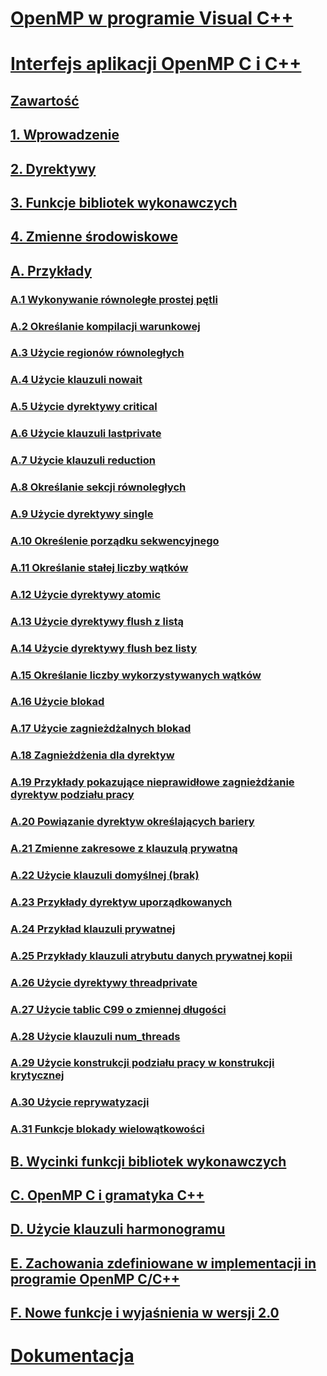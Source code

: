 # [OpenMP w programie Visual C++](openmp-in-visual-cpp.md)
# [Interfejs aplikacji OpenMP C i C++](openmp-c-and-cpp-application-program-interface.md)
## [Zawartość](contents.md)
## [1. Wprowadzenie](1-introduction.md)
## [2. Dyrektywy](2-directives.md)
## [3. Funkcje bibliotek wykonawczych](3-run-time-library-functions.md)
## [4. Zmienne środowiskowe](4-environment-variables.md)
## [A. Przykłady](a-examples.md)
### [A.1   Wykonywanie równoległe prostej pętli](a-1-executing-a-simple-loop-in-parallel.md)
### [A.2   Określanie kompilacji warunkowej](a-2-specifying-conditional-compilation.md)
### [A.3   Użycie regionów równoległych](a-3-using-parallel-regions.md)
### [A.4   Użycie klauzuli nowait](a-4-using-the-nowait-clause.md)
### [A.5   Użycie dyrektywy critical](a-5-using-the-critical-directive.md)
### [A.6   Użycie klauzuli lastprivate](a-6-using-the-lastprivate-clause.md)
### [A.7   Użycie klauzuli reduction](a-7-using-the-reduction-clause.md)
### [A.8   Określanie sekcji równoległych](a-8-specifying-parallel-sections.md)
### [A.9   Użycie dyrektywy single](a-9-using-single-directives.md)
### [A.10   Określenie porządku sekwencyjnego](a-10-specifying-sequential-ordering.md)
### [A.11   Określanie stałej liczby wątków](a-11-specifying-a-fixed-number-of-threads.md)
### [A.12   Użycie dyrektywy atomic](a-12-using-the-atomic-directive.md)
### [A.13   Użycie dyrektywy flush z listą](a-13-using-the-flush-directive-with-a-list.md)
### [A.14   Użycie dyrektywy flush bez listy](a-14-using-the-flush-directive-without-a-list.md)
### [A.15   Określanie liczby wykorzystywanych wątków](a-15-determining-the-number-of-threads-used.md)
### [A.16   Użycie blokad](a-16-using-locks.md)
### [A.17   Użycie zagnieżdżalnych blokad](a-17-using-nestable-locks.md)
### [A.18   Zagnieżdżenia dla dyrektyw](a-18-nested-for-directives.md)
### [A.19   Przykłady pokazujące nieprawidłowe zagnieżdżanie dyrektyw podziału pracy](a-19-examples-showing-incorrect-nesting-of-work-sharing-directives.md)
### [A.20   Powiązanie dyrektyw określających bariery](a-20-binding-of-barrier-directives.md)
### [A.21   Zmienne zakresowe z klauzulą prywatną](a-21-scoping-variables-with-the-private-clause.md)
### [A.22   Użycie klauzuli domyślnej (brak)](a-22-using-the-default-none-clause.md)
### [A.23   Przykłady dyrektyw uporządkowanych](a-23-examples-of-the-ordered-directive.md)
### [A.24   Przykład klauzuli prywatnej](a-24-example-of-the-private-clause.md)
### [A.25   Przykłady klauzuli atrybutu danych prywatnej kopii](a-25-examples-of-the-copyprivate-data-attribute-clause.md)
### [A.26   Użycie dyrektywy threadprivate](a-26-using-the-threadprivate-directive.md)
### [A.27   Użycie tablic C99 o zmiennej długości](a-27-use-of-c99-variable-length-arrays.md)
### [A.28   Użycie klauzuli num_threads](a-28-use-of-num-threads-clause.md)
### [A.29   Użycie konstrukcji podziału pracy w konstrukcji krytycznej](a-29-use-of-work-sharing-constructs-inside-a-critical-construct.md)
### [A.30   Użycie reprywatyzacji](a-30-use-of-reprivatization.md)
### [A.31   Funkcje blokady wielowątkowości](a-31-thread-safe-lock-functions.md)
## [B. Wycinki funkcji bibliotek wykonawczych](b-stubs-for-run-time-library-functions.md)
## [C. OpenMP C i gramatyka C++](c-openmp-c-and-cpp-grammar.md)
## [D. Użycie klauzuli harmonogramu](d-using-the-schedule-clause.md)
## [E. Zachowania zdefiniowane w implementacji in programie OpenMP C/C++](e-implementation-defined-behaviors-in-openmp-c-cpp.md)
## [F. Nowe funkcje i wyjaśnienia w wersji 2.0](f-new-features-and-clarifications-in-version-2-0.md)
# [Dokumentacja](reference/toc.md)